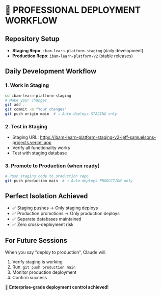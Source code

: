# 🚀 PROFESSIONAL DEPLOYMENT WORKFLOW

## Repository Setup
- **Staging Repo**: `ibam-learn-platform-staging` (daily development)
- **Production Repo**: `ibam-learn-platform-v2` (stable releases)

## Daily Development Workflow

### 1. Work in Staging
```bash
cd ibam-learn-platform-staging
# Make your changes
git add .
git commit -m "Your changes"
git push origin main  # → Auto-deploys STAGING only
```

### 2. Test in Staging
- Staging URL: https://ibam-learn-platform-staging-v2-jeff-samuelsons-projects.vercel.app
- Verify all functionality works
- Test with staging database

### 3. Promote to Production (when ready)
```bash
# Push staging code to production repo
git push production main  # → Auto-deploys PRODUCTION only
```

## Perfect Isolation Achieved
- ✅ Staging pushes → Only staging deploys
- ✅ Production promotions → Only production deploys  
- ✅ Separate databases maintained
- ✅ Zero cross-deployment risk

## For Future Sessions
When you say "deploy to production", Claude will:
1. Verify staging is working
2. Run: `git push production main`
3. Monitor production deployment
4. Confirm success

🎯 **Enterprise-grade deployment control achieved!**